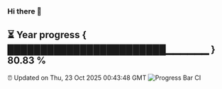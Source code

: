 ### Hi there 👋
⏳ Year progress { ████████████████████████▁▁▁▁▁▁ } 80.83 %
---
⏰ Updated on Thu, 23 Oct 2025 00:43:48 GMT
![Progress Bar CI](https://github.com/Moyi321/Moyi321/workflows/Progress%20Bar%20CI/badge.svg)

